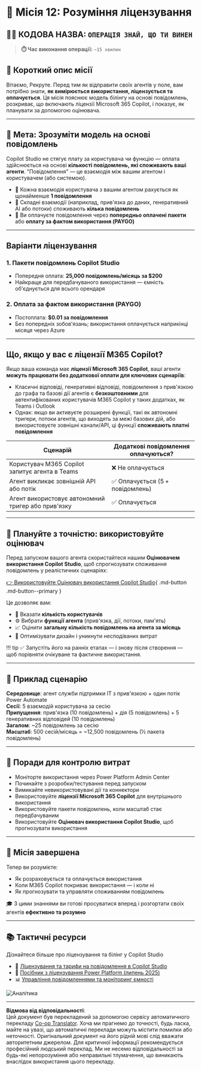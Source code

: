 <!--
CO_OP_TRANSLATOR_METADATA:
{
  "original_hash": "6f05e50f132514dcd264bd48fae3f1ef",
  "translation_date": "2025-10-21T19:07:04+00:00",
  "source_file": "docs/recruit/12-understanding-licensing/README.md",
  "language_code": "uk"
}
-->
# 🚨 Місія 12: Розуміння ліцензування

## 🕵️‍♂️ КОДОВА НАЗВА: `ОПЕРАЦІЯ ЗНАЙ, ЩО ТИ ВИНЕН`

> **⏱️ Час виконання операції:** `~15 хвилин`

## 🎯 Короткий опис місії

Вітаємо, Рекруте. Перед тим як відправити своїх агентів у поле, вам потрібно знати, **як вимірюється використання, ліцензується та оплачується**. Ця місія пояснює модель білінгу на основі повідомлень, розкриває, що включають ліцензії Microsoft 365 Copilot, і показує, як планувати за допомогою оцінювача.

---

## 🎯 Мета: Зрозуміти модель на основі повідомлень

Copilot Studio не стягує плату за користувача чи функцію — оплата здійснюється на основі **кількості повідомлень, які споживають ваші агенти**. "Повідомлення" — це взаємодія між вашим агентом і користувачем (або системою).

- 💬 Кожна взаємодія користувача з вашим агентом рахується як щонайменше **1 повідомлення**
- 🔄 Складні взаємодії (наприклад, прив'язка до даних, генеративний AI або потоки) споживають **кілька повідомлень**
- 💼 Ви оплачуєте повідомлення через **попередньо оплачені пакети** або **оплату за фактом використання (PAYGO)**

---

## Варіанти ліцензування

### 1. **Пакети повідомлень Copilot Studio**

- Попередня оплата: **25,000 повідомлень/місяць за $200**
- Найкраще для передбачуваного використання — ємність об'єднується для всього орендаря

### 2. **Оплата за фактом використання (PAYGO)**

- Постоплата: **$0.01 за повідомлення**
- Без попередніх зобов'язань; використання оплачується наприкінці місяця через Azure

---

## Що, якщо у вас є ліцензії M365 Copilot?

Якщо ваша команда має **ліцензії Microsoft 365 Copilot**, ваші агенти **можуть працювати без додаткової оплати для ключових сценаріїв**:

- Класичні відповіді, генеративні відповіді, повідомлення з прив'язкою до графа та базові дії агентів є **безкоштовними** для автентифікованих користувачів M365 Copilot у таких додатках, як Teams і Outlook  
- Однак: якщо ви активуєте розширені функції, такі як автономні тригери, потоки агентів, що виходять за межі базових дій, або використовуєте зовнішні канали/API, ці функції **споживають платні повідомлення**

| Сценарій                                    | Додаткові повідомлення оплачуються?          |
|---------------------------------------------|----------------------------------------------|
| Користувач M365 Copilot запитує агента в Teams | ❌ Не оплачується                             |
| Агент викликає зовнішній API або потік      | ✅ Оплачується (5 + повідомлень)              |
| Агент використовує автономний тригер або прив'язку | ✅ Оплачується                                |

---

## 🧮 Плануйте з точністю: використовуйте оцінювач

Перед запуском вашого агента скористайтеся нашим **Оцінювачем використання Copilot Studio**, щоб спрогнозувати споживання повідомлень у реалістичних сценаріях:

[👉 Використовуйте Оцінювач використання Copilot Studio](https://aka.ms/mcs-estimator){ .md-button .md-button--primary }

Це дозволяє вам:

- 🔢 Вказати **кількість користувачів**
- ⚙️ Вибрати **функції агента** (прив'язка, дії, потоки, пам'ять)
- 📈 Оцінити **загальну кількість повідомлень на агента за місяць**
- 🧠 Оптимізувати дизайн і уникнути несподіваних витрат

!!! tip
    ✅ Запустіть його на ранніх етапах — і знову після створення — щоб порівняти очікуване та фактичне використання.

---

## 💼 Приклад сценарію

**Середовище**: агент служби підтримки IT з прив'язкою + один потік Power Automate  
**Сесії**: 5 взаємодій користувача за сесію  
**Припущення**: прив'язка (10 повідомлень) + дія (5 повідомлень) + 5 генеративних відповідей (10 повідомлень)  
**Загалом**: ~25 повідомлень за сесію  
**Масштаб**: 500 сесій/місяць = ~12,500 повідомлень (½ пакета повідомлень)

---

## 🧠 Поради для контролю витрат

- Моніторте використання через Power Platform Admin Center
- Починайте з розробки/тестування перед запуском
- Вимикайте невикористовувані дії та коннектори
- Використовуйте **ліцензії Microsoft 365 Copilot** для внутрішнього використання
- Використовуйте пакети повідомлень, коли масштаб стає передбачуваним
- Використовуйте **Оцінювач використання Copilot Studio**, щоб прогнозувати використання

---

## 🏁 Місія завершена

Тепер ви розумієте:

- Як розраховується та оплачується використання
- Коли M365 Copilot покриває використання — і коли ні
- Як прогнозувати та управляти споживанням повідомлень

🎓 З цими знаннями ви готові просуватися вперед і розгортати своїх агентів **ефективно та розумно**

---

## 📚 Тактичні ресурси

Дізнайтеся більше про ліцензування та білінг у Copilot Studio

- 📄 [Ліцензування та тарифи на повідомлення в Copilot Studio](https://learn.microsoft.com/microsoft-copilot-studio/billing-licensing?WT.mc_id=power-170631-apdunnam)
- 📘 [Посібник з ліцензування Power Platform (липень 2025)](https://cdn-dynmedia-1.microsoft.com/is/content/microsoftcorp//microsoft/bade/documents/products-and-services/en-us/bizapps/Power-Platform-Licensing-Guide-July-2025.pdf?WT.mc_id=power-170631-apdunnam)
- 📊 [Управління повідомленнями та моніторинг ємності](https://learn.microsoft.com/power-platform/admin/manage-copilot-studio-messages-capacity?WT.mc_id=power-170631-apdunnam)

<!-- markdownlint-disable-next-line MD033 -->
<img src="https://m365-visitor-stats.azurewebsites.net/agent-academy/recruit/12-understanding-licensing" alt="Аналітика" />

---

**Відмова від відповідальності**:  
Цей документ був перекладений за допомогою сервісу автоматичного перекладу [Co-op Translator](https://github.com/Azure/co-op-translator). Хоча ми прагнемо до точності, будь ласка, майте на увазі, що автоматичні переклади можуть містити помилки або неточності. Оригінальний документ на його рідній мові слід вважати авторитетним джерелом. Для критичної інформації рекомендується професійний людський переклад. Ми не несемо відповідальності за будь-які непорозуміння або неправильні тлумачення, що виникають внаслідок використання цього перекладу.